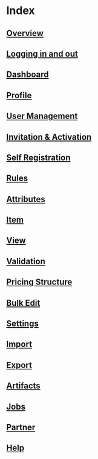 # Index

## [Overview](overview.md)

## [Logging in and out](log-in.md)

## [Dashboard](dashboard.md)

## [Profile](profile.md)

## [User Management](user-roles-management.md)

## [Invitation & Activation](invitation-and-activation.md)

## [Self Registration](self-registration.md)

## [Rules](rules.md)

## [Attributes](attributes.md)

## [Item](item.md)

## [View](view.md)

## [Validation](validation.md)

## [Pricing Structure](pricing-structure.md)

## [Bulk Edit](bulk-edit.md)

## [Settings](settings.md)

## [Import](import.md)

## [Export](export.md)

## [Artifacts](artifacts.md)

## [Jobs](jobs.md)

## [Partner](partner.md)

## [Help](help.md)









